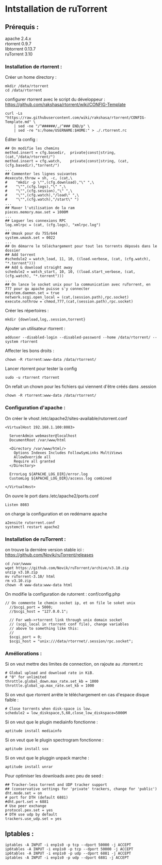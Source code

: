 # Intstallation de ruTorrent

## Prérequis :

apache 2.4.x\
rtorrent 0.9.7\
libtorrent 0.13.7\
ruTorrent 3.10

### Installation de rtorrent :

Créer un home directory :

```
mkdir /data/rtorrent
cd /data/rtorrent
```

configurer rtorrent avec le script du développeur : <https://github.com/rakshasa/rtorrent/wiki/CONFIG-Template>

```
curl -Ls "https://raw.githubusercontent.com/wiki/rakshasa/rtorrent/CONFIG-Template.md" \
    | sed -ne "/^######/,/^### END/p" \
    | sed -re "s:/home/USERNAME:$HOME:" > ./.rtorrent.rc
```

Éditer la config :

```
## On modifie les chemins
method.insert = cfg.basedir,  private|const|string, (cat,"/data/rtorrent/")
method.insert = cfg.watch,    private|const|string, (cat,(cfg.basedir),"torrent/")
...
## Commenter les lignes suivantes
#execute.throw = sh, -c, (cat,\
#    "mkdir -p \"",(cfg.download),"\" ",\
#    "\"",(cfg.logs),"\" ",\
#    "\"",(cfg.session),"\" ",\
#    "\"",(cfg.watch),"/load\" ",\
#    "\"",(cfg.watch),"/start\" ")
...
## Maxer l'utilisation de la ram
pieces.memory.max.set = 1000M
...
## Loguer les connexions RPC
log.xmlrpc = (cat, (cfg.logs), "xmlrpc.log")
...
## Umask pour du 755/644
system.umask.set = 0022
...
## On démarre le téléchargement pour tout les torrents déposés dans le dossier
## Add torrent
#schedule2 = watch_load, 11, 10, ((load.verbose, (cat, (cfg.watch), "*.torrent")))
## Add & download straight away
schedule2 = watch_start, 10, 10, ((load.start_verbose, (cat, (cfg.watch), "*.torrent")))
...
## On lance le socket unix pour la communication avec ruTorrent, en 777 pour qu apache puisse s'y connecter
#system.daemon.set = true
network.scgi.open_local = (cat,(session.path),rpc.socket)
execute.nothrow = chmod,777,(cat,(session.path),rpc.socket)
```

Créer les répertoires :

```
mkdir {download,log,.session,torrent}
```

Ajouter un utilisateur rtorrent :

```
adduser --disabled-login --disabled-password --home /data/rtorrent/ --system rtorrent
```

Affecter les bons droits :

```
chown -R rtorrent:www-data /data/rtorrent/
```

Lancer rtorrent pour tester la config

```
sudo -u rtorrent rtorrent
```

On refait un chown pour les fichiers qui viennent d'être créés dans .session

```
chown -R rtorrent:www-data /data/rtorrent/
```

### Configuration d'apache :

On créer le vhost /etc/apache2/sites-available/rutorrent.conf

```
<VirtualHost 192.168.1.100:8083>

  ServerAdmin webmaster@localhost
  DocumentRoot /var/www/html

  <Directory /var/www/html/>
    Options Indexes Includes FollowSymLinks MultiViews
    AllowOverride all
    Require all granted
  </Directory>

  ErrorLog ${APACHE_LOG_DIR}/error.log
  CustomLog ${APACHE_LOG_DIR}/access.log combined

</VirtualHost>
```

On ouvre le port dans /etc/apache2/ports.conf

```
Listen 8083
```

on charge la configuration et on redémarre apache

```
a2ensite rutorrent.conf
systemctl restart apache2
```

### Installation de ruTorrent :

on trouve la dernière version stable ici : <https://github.com/Novik/ruTorrent/releases>

```
cd /var/wwww
wget https://github.com/Novik/ruTorrent/archive/v3.10.zip
unzip v3.10.zip
mv ruTorrent-3.10/ html
rm v3.10.zip
chown -R www-data:www-data html
```

On modifie la configuration de rutorrent : conf/config.php

```
// On commente le chemin socket ip, et on file le soket unix
  //$scgi_port = 5000;
  //$scgi_host = "127.0.0.1";

  // For web->rtorrent link through unix domain socket 
  // (scgi_local in rtorrent conf file), change variables 
  // above to something like this:
  //
  $scgi_port = 0;
  $scgi_host = "unix:///data/rtorrnet/.session/rpc.socket";
```

### Améliorations :

Si on veut mettre des limites de connection, on rajoute au .rtorrent.rc

```
# Global upload and download rate in KiB.
# "0" for unlimited
throttle.global_down.max_rate.set_kb = 1000
throttle.global_up.max_rate.set_kb = 1000
```

Si on veut que rtorrent arrête le téléchargement en cas d'espace disque faible :

```
# Close torrents when disk-space is low. 
schedule2 = low_diskspace,5,60,close_low_diskspace=5000M
```

Si on veut que le plugin mediainfo fonctionne :

```
aptitude install mediainfo
```

Si on veut que le plugin spectrogram fonctionne :

```
aptitude install sox
```

Si on veut que le pluggin unpack marche :

```
aptitude install unrar
```

Pour optimiser les downloads avec peu de seed :

```
## Tracker-less torrent and UDP tracker support
## (conservative settings for 'private' trackers, change for 'public')
dht.mode.set = on
# port for DTH (default 6881)
#dht.port.set = 6881
# Use peer exchange
protocol.pex.set = yes
# DTH use udp by default
trackers.use_udp.set = yes
```

## Iptables :

```
iptables -A INPUT -i enp1s0 -p tcp --dport 50000 -j ACCEPT
ip6tables -A INPUT -i enp1s0 -p tcp --dport 50000 -j ACCEPT
ip6tables -A INPUT -i enp1s0 -p udp --dport 6881 -j ACCEPT
iptables -A INPUT -i enp1s0 -p udp --dport 6881 -j ACCEPT
```
